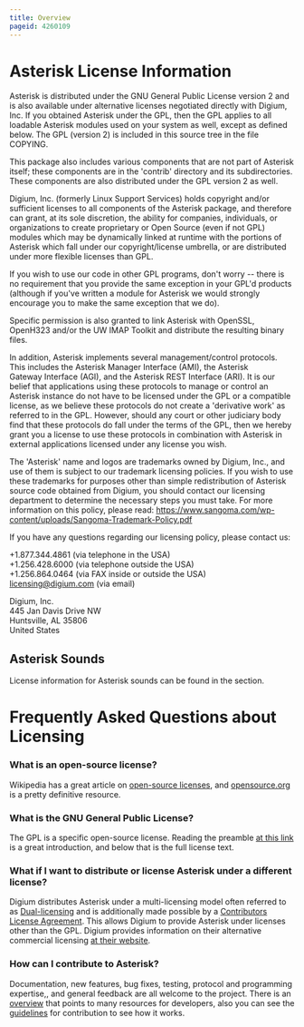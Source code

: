 ```yaml
---
title: Overview
pageid: 4260109
---
```


Asterisk License Information
============================

Asterisk is distributed under the GNU General Public License version 2 and is also available under alternative licenses negotiated directly with Digium, Inc. If you obtained Asterisk under the GPL, then the GPL applies to all loadable Asterisk modules used on your system as well, except as defined below. The GPL (version 2) is included in this source tree in the file COPYING.

This package also includes various components that are not part of Asterisk itself; these components are in the 'contrib' directory and its subdirectories. These components are also distributed under the GPL version 2 as well.

Digium, Inc. (formerly Linux Support Services) holds copyright and/or sufficient licenses to all components of the Asterisk package, and therefore can grant, at its sole discretion, the ability for companies, individuals, or organizations to create proprietary or Open Source (even if not GPL) modules which may be dynamically linked at runtime with the portions of Asterisk which fall under our copyright/license umbrella, or are distributed under more flexible licenses than GPL.

If you wish to use our code in other GPL programs, don't worry -- there is no requirement that you provide the same exception in your GPL'd products (although if you've written a module for Asterisk we would strongly encourage you to make the same exception that we do).

Specific permission is also granted to link Asterisk with OpenSSL, OpenH323 and/or the UW IMAP Toolkit and distribute the resulting binary files.

In addition, Asterisk implements several management/control protocols. This includes the Asterisk Manager Interface (AMI), the Asterisk Gateway Interface (AGI), and the Asterisk REST Interface (ARI). It is our belief that applications using these protocols to manage or control an Asterisk instance do not have to be licensed under the GPL or a compatible license, as we believe these protocols do not create a 'derivative work' as referred to in the GPL. However, should any court or other judiciary body find that these protocols do fall under the terms of the GPL, then we hereby grant you a license to use these protocols in combination with Asterisk in external applications licensed under any license you wish.

The 'Asterisk' name and logos are trademarks owned by Digium, Inc., and use of them is subject to our trademark licensing policies. If you wish to use these trademarks for purposes other than simple redistribution of Asterisk source code obtained from Digium, you should contact our licensing department to determine the necessary steps you must take. For more information on this policy, please read: <https://www.sangoma.com/wp-content/uploads/Sangoma-Trademark-Policy.pdf>

If you have any questions regarding our licensing policy, please contact us:

+1.877.344.4861 (via telephone in the USA)  
 +1.256.428.6000 (via telephone outside the USA)  
 +1.256.864.0464 (via FAX inside or outside the USA)  
licensing@digium.com (via email)

Digium, Inc.  
 445 Jan Davis Drive NW  
 Huntsville, AL 35806  
 United States

Asterisk Sounds
---------------

License information for Asterisk sounds can be found in the  section.

Frequently Asked Questions about Licensing
==========================================

### What is an open-source license?

Wikipedia has a great article on [open-source licenses](http://en.wikipedia.org/wiki/Open-source_license), and [opensource.org](http://opensource.org/licenses) is a pretty definitive resource.

### What is the GNU General Public License?

The GPL is a specific open-source license. Reading the preamble [at this link](http://opensource.org/licenses/GPL-2.0) is a great introduction, and below that is the full license text.

### What if I want to distribute or license Asterisk under a different license?

Digium distributes Asterisk under a multi-licensing model often referred to as [Dual-licensing](http://en.wikipedia.org/wiki/Multi-licensing) and is additionally made possible by a [Contributors License Agreement](https://wiki.asterisk.org/wiki/display/AST/Asterisk+Issue+Guidelines#AsteriskIssueGuidelines-DigiumSubmissionLicenseAgreement). This allows Digium to provide Asterisk under licenses other than the GPL. Digium provides information on their alternative commercial licensing [at their website](https://www.asterisk.org/products/software/licensing).

### How can I contribute to Asterisk?

Documentation, new features, bug fixes, testing, protocol and programming expertise,, and general feedback are all welcome to the project. There is an [overview](http://www.asterisk.org/community/developers) that points to many resources for developers, also you can see the [guidelines](https://wiki.asterisk.org/wiki/display/AST/Asterisk+Issue+Guidelines#AsteriskIssueGuidelines-PatchandCodesubmission) for contribution to see how it works.

 

